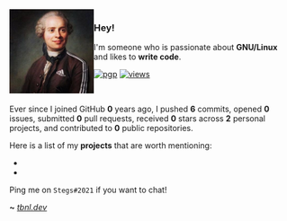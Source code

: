 <img align="left" src="https://raw.githubusercontent.com/enestbnli/enestbnli/master/tbnli_small.png">

### Hey!

I'm someone who is passionate about **GNU/Linux** and likes to **write code**.

[![pgp](https://img.shields.io/badge/pgp-0xF83424824B3E4B90-313131?style=flat&labelColor=545454&color=313131)](https://github.com/enestbnli.gpg) [![views](https://komarev.com/ghpvc/?username=enestbnli&style=flat&color=313131&label=views)](https://github.com/enestbnli)

<br>

Ever since I joined GitHub **0** years ago, I pushed **6** commits, opened **0** issues, submitted **0** pull requests, received **0** stars across **2** personal projects, and contributed to **0** public repositories.

Here is a list of my **projects** that are worth mentioning:

-
-

Ping me on `Stegs#2021` if you want to chat!

**~** [_tbnl.dev_](https://tbnl.dev/)